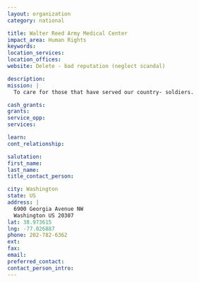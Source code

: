 ```yaml
---
layout: organization
category: national

title: Walter Reed Army Medical Center
impact_area: Human Rights
keywords: 
location_services: 
location_offices: 
website: Delete - bad reputation (neglect scandal)

description: 
mission: |
  To care for those that have served our country- soldiers.

cash_grants: 
grants: 
service_opp: 
services: 

learn: 
cont_relationship: 

salutation: 
first_name: 
last_name: 
title_contact_person: 

city: Washington
state: US
address: |
  6900 Georgia Avenue NW  
  Washington US 20307
lat: 38.973615
lng: -77.026887
phone: 202-782-6362
ext: 
fax: 
email: 
preferred_contact: 
contact_person_intro: 
---
```

